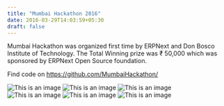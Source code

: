 ```yaml
---
title: "Mumbai Hackathon 2016"
date: 2016-03-29T14:03:59+05:30
draft: false
---
```


Mumbai Hackathon was organized first time by ERPNext and Don Bosco Institute of Technology. The Total Winning prize was ₹ 50,000 which was sponsored by ERPNext Open Source foundation.

Find code on https://github.com/MumbaiHackathon/

![This is an image ](/img/mh2016/File_000.jpeg)
![This is an image ](/img/mh2016/File_001.jpeg)
![This is an image ](/img/mh2016/File_003.jpeg)
![This is an image ](/img/mh2016/File_004.jpeg)
![This is an image ](/img/mh2016/File_008.jpeg)
![This is an image ](/img/mh2016/File_009.jpeg)
